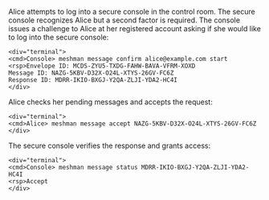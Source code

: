 
Alice attempts to log into a secure console in the control room. The secure console recognizes 
Alice but a second factor is required. The console issues a challenge to Alice at her
registered account asking if she would like to log into the secure console:


~~~~
<div="terminal">
<cmd>Console> meshman message confirm alice@example.com start
<rsp>Envelope ID: MCDS-ZYU5-TXDG-FAHW-BAVA-VFRM-XOXD
Message ID: NAZG-5KBV-D32X-O24L-XTYS-26GV-FC6Z
Response ID: MDRR-IKIO-BXGJ-Y2QA-ZLJI-YDA2-HC4I
</div>
~~~~

Alice checks her pending messages and accepts the request:


~~~~
<div="terminal">
<cmd>Alice> meshman message accept NAZG-5KBV-D32X-O24L-XTYS-26GV-FC6Z
</div>
~~~~

The secure console verifies the response and grants access:


~~~~
<div="terminal">
<cmd>Console> meshman message status MDRR-IKIO-BXGJ-Y2QA-ZLJI-YDA2-HC4I
<rsp>Accept
</div>
~~~~

